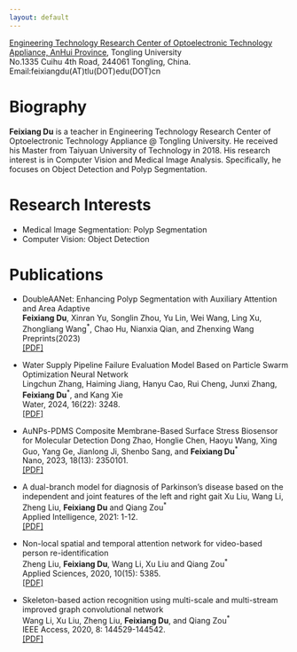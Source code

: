 ```yaml
---
layout: default
---
```

[Engineering Technology Research Center of Optoelectronic Technology Appliance, AnHui Province](https://gdzzx.tlu.edu.cn/), Tongling University  
No.1335 Cuihu 4th Road, 244061 Tongling, China.    
Email:feixiangdu(AT)tlu(DOT)edu(DOT)cn

# Biography

**Feixiang Du** is a teacher in Engineering Technology Research Center of Optoelectronic Technology Appliance @ Tongling University. He received his Master from Taiyuan University of Technology in 2018. His research interest is in Computer Vision and Medical Image Analysis. Specifically, he focuses on Object Detection and Polyp Segmentation.

# Research Interests

* Medical Image Segmentation: Polyp Segmentation
* Computer Vision: Object Detection

# Publications

* DoubleAANet: Enhancing Polyp Segmentation with Auxiliary Attention and Area Adaptive  
**Feixiang Du**, Xinran Yu, Songlin Zhou, Yu Lin, Wei Wang, Ling Xu, Zhongliang Wang<sup>*</sup>, Chao Hu, Nianxia Qian, and Zhenxing Wang
  Preprints(2023)   
  [[PDF]](https://www.preprints.org/manuscript/202309.1326/v1)

* Water Supply Pipeline Failure Evaluation Model Based on Particle Swarm Optimization Neural Network   
  Lingchun Zhang, Haiming Jiang, Hanyu Cao, Rui Cheng, Junxi Zhang, **Feixiang Du**<sup>*</sup>, and Kang Xie   
  Water, 2024, 16(22): 3248.   
  [[PDF]](https://www.mdpi.com/2073-4441/16/22/3248)

* AuNPs-PDMS Composite Membrane-Based Surface Stress Biosensor for Molecular Detection
  Dong Zhao, Honglie Chen, Haoyu Wang, Xing Guo, Yang Ge, Jianlong Ji, Shenbo Sang, and **Feixiang Du**<sup>*</sup>    
  Nano, 2023, 18(13): 2350101.   
  [[PDF]](https://www.worldscientific.com/doi/abs/10.1142/S1793292023501011)

* A dual-branch model for diagnosis of Parkinson’s disease based on the independent and joint features of the left and right gait
  Xu Liu, Wang Li, Zheng Liu, **Feixiang Du** and Qiang Zou<sup>*</sup>  
  Applied Intelligence, 2021: 1-12.  
  [[PDF]](https://link.springer.com/article/10.1007/s10489-020-02182-5)

* Non-local spatial and temporal attention network for video-based person re-identification  
  Zheng Liu, **Feixiang Du**, Wang Li, Xu Liu and Qiang Zou<sup>*</sup>  
  Applied Sciences, 2020, 10(15): 5385.  
  [[PDF]](https://www.mdpi.com/2076-3417/10/15/5385)

* Skeleton-based action recognition using multi-scale and multi-stream improved graph convolutional network    
  Wang Li, Xu Liu, Zheng Liu, **Feixiang Du**, and Qiang Zou<sup>*</sup>  
  IEEE Access, 2020, 8: 144529-144542.  
  [[PDF]](https://ieeexplore.ieee.org/abstract/document/9159664)






